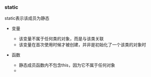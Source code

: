 ### static
static表示该成员为静态

- 变量
  - 该变量不属于任何类的对象，而是与该类关联
  - 该变量在首次使用时候才被创建，并非是初始化了一个该类的对象时

- 函数
  - 静态成员函数内不包含this，因为它不属于任何对象
  - 